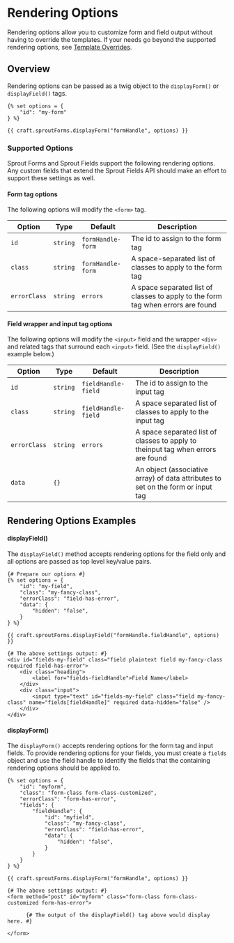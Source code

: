 # Rendering Options

Rendering options allow you to customize form and field output without having to override the templates. If your needs go beyond the supported rendering options, see [Template Overrides]({entry:1139:url}).

## Overview

Rendering options can be passed as a twig object to the `displayForm()` or `displayField()` tags.

``` twig
{% set options = {
    "id": "my-form"
} %}

{{ craft.sproutForms.displayForm("formHandle", options) }}

```

### Supported Options

Sprout Forms and Sprout Fields support the following rendering options. Any custom fields that extend the Sprout Fields API should make an effort to support these settings as well.

#### Form tag options

The following options will modify the `<form>` tag.

| Option  | Type     | Default                     | Description                                                             |
|---------|----------|-------------------|---------------------------------------------------------------|
| `id`    | `string` | `formHandle-form` | The id to assign to the form tag                              |
| `class` | `string` | `formHandle-form` | A space-separated list of classes to apply to the form tag    |
| `errorClass` | `string` | `errors` | A space separated list of classes to apply to the form tag when errors are found |

#### Field wrapper and input tag options

The following options will modify the `<input>` field and the wrapper `<div>` and related tags that surround each `<input>` field. (See the `displayField()` example below.)

| Option  | Type     | Default                     | Description                                                             |
|---------|----------|-----------------------------|-------------------------------------------------------|
| `id`    | `string` | `fieldHandle-field`  | The id to assign to the input tag                            |
| `class` | `string` | `fieldHandle-field` | A space separated list of classes to apply to the input tag     |
| `errorClass` | `string` | `errors` | A space separated list of classes to apply to theinput tag when errors are found |
| `data` | `{}` | | An object (associative array) of data attributes to set on the form or input tag


## Rendering Options Examples

#### displayField()

The `displayField()` method accepts rendering options for the field only and all options are passed as top level key/value pairs.

```twig
{# Prepare our options #}
{% set options = {
    "id": "my-field",	
    "class": "my-fancy-class",
    "errorClass": "field-has-error",
    "data": {
        "hidden": "false",
    }
} %}

{{ craft.sproutForms.displayField("formHandle.fieldHandle", options) }}
```

```twig
{# The above settings output: #}
<div id="fields-my-field" class="field plaintext field my-fancy-class required field-has-error">
	<div class="heading">
		<label for="fields-fieldHandle">Field Name</label>
	</div>
	<div class="input">
		<input type="text" id="fields-my-field" class="field my-fancy-class" name="fields[fieldHandle]" required data-hidden="false" />
	</div>
</div>
```

#### displayForm()

The `displayForm()` accepts rendering options for the form tag and input fields. To provide rendering options for your fields, you must create a `fields` object and use the field handle to identify the fields that the containing rendering options should be applied to.

```twig
{% set options = {
    "id": "myform",
    "class": "form-class form-class-customized",
    "errorClass": "form-has-error",
    "fields": {
        "fieldHandle": {
            "id": "myfield",
            "class": "my-fancy-class",
            "errorClass": "field-has-error",
            "data": {
                "hidden": "false",
            }
        }
    }
} %}

{{ craft.sproutForms.displayForm("formHandle", options) }}

```

```twig
{# The above settings output: #}
<form method="post" id="myform" class="form-class form-class-customized form-has-error">

      {# The output of the displayField() tag above would display here. #}

</form>
```
